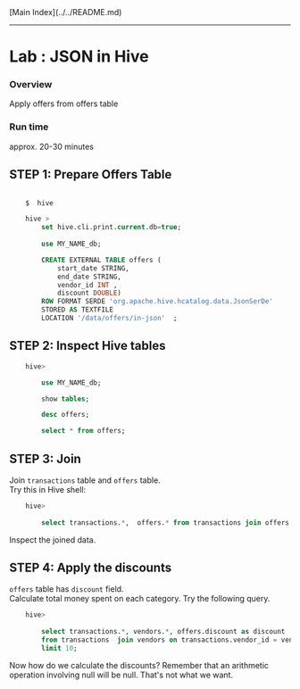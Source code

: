 <link rel='stylesheet' href='../../assets/css/main.css'/>
[Main Index](../../README.md)

-----

Lab : JSON in Hive
=================

### Overview
Apply offers from offers table


### Run time
approx. 20-30 minutes


## STEP 1:  Prepare Offers Table
```sql

    $  hive

    hive >
        set hive.cli.print.current.db=true;
        
        use MY_NAME_db;

        CREATE EXTERNAL TABLE offers (
            start_date STRING,
            end_date STRING,
            vendor_id INT ,
            discount DOUBLE)
        ROW FORMAT SERDE 'org.apache.hive.hcatalog.data.JsonSerDe'
        STORED AS TEXTFILE
        LOCATION '/data/offers/in-json'  ;
```

## STEP 2:  Inspect Hive tables

```sql
    hive> 

        use MY_NAME_db;

        show tables;

        desc offers;

        select * from offers;
```

## STEP 3:  Join
Join `transactions` table and `offers` table.  
Try this in Hive shell:

```sql
    hive> 
    
        select transactions.*,  offers.* from transactions join offers on (transactions.vendor_id = offers.vendor_id) limit 10; 
```

Inspect the joined data.

## STEP 4:  Apply the discounts
`offers` table has `discount` field.  
Calculate total money spent on each category.  Try the following query.

```sql
    hive> 
    
        select transactions.*, vendors.*, offers.discount as discount 
        from transactions  join vendors on transactions.vendor_id = vendors.id left outer join offers on offers.vendor_id = vendors.id 
        limit 10;
```

Now how do we calculate the discounts?  Remember that an arithmetic operation involving null will be null.  That's not what we want.  



